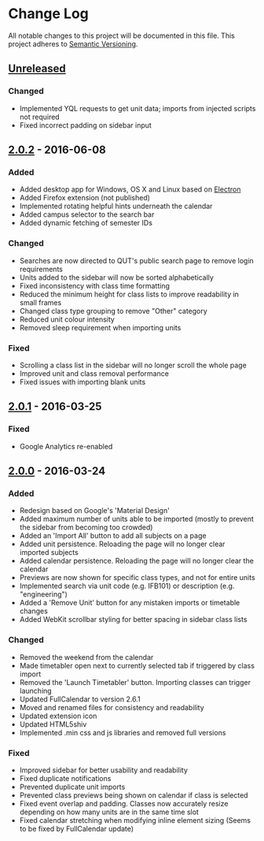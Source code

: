 # Change Log
All notable changes to this project will be documented in this file.
This project adheres to [Semantic Versioning](http://semver.org/).

## [Unreleased]
### Changed
- Implemented YQL requests to get unit data; imports from injected scripts not required
- Fixed incorrect padding on sidebar input

## [2.0.2] - 2016-06-08
### Added
- Added desktop app for Windows, OS X and Linux based on [Electron](http://electron.atom.io/)
- Added Firefox extension (not published)
- Implemented rotating helpful hints underneath the calendar
- Added campus selector to the search bar
- Added dynamic fetching of semester IDs

### Changed
- Searches are now directed to QUT's public search page to remove login requirements
- Units added to the sidebar will now be sorted alphabetically
- Fixed inconsistency with class time formatting
- Reduced the minimum height for class lists to improve readability in small frames
- Changed class type grouping to remove "Other" category
- Reduced unit colour intensity
- Removed sleep requirement when importing units

### Fixed
- Scrolling a class list in the sidebar will no longer scroll the whole page
- Improved unit and class removal performance
- Fixed issues with importing blank units

## [2.0.1] - 2016-03-25
### Fixed
- Google Analytics re-enabled

## [2.0.0] - 2016-03-24
### Added
- Redesign based on Google's 'Material Design'
- Added maximum number of units able to be imported (mostly to prevent the sidebar from becoming too crowded)
- Added an 'Import All' button to add all subjects on a page
- Added unit persistence. Reloading the page will no longer clear imported subjects
- Added calendar persistence. Reloading the page will no longer clear the calendar
- Previews are now shown for specific class types, and not for entire units
- Implemented search via unit code (e.g. IFB101) or description (e.g. "engineering")
- Added a 'Remove Unit' button for any mistaken imports or timetable changes
- Added WebKit scrollbar styling for better spacing in sidebar class lists

### Changed
- Removed the weekend from the calendar
- Made timetabler open next to currently selected tab if triggered by class import
- Removed the 'Launch Timetabler' button. Importing classes can trigger launching
- Updated FullCalendar to version 2.6.1
- Moved and renamed files for consistency and readability
- Updated extension icon
- Updated HTML5shiv
- Implemented .min css and js libraries and removed full versions

### Fixed
- Improved sidebar for better usability and readability
- Fixed duplicate notifications
- Prevented duplicate unit imports
- Prevented class previews being shown on calendar if class is selected
- Fixed event overlap and padding. Classes now accurately resize depending on how many units are in the same time slot
- Fixed calendar stretching when modifying inline element sizing (Seems to be fixed by FullCalendar update)

[Unreleased]: https://github.com/benmag/Timetable/compare/2.0.2
[2.0.2]: https://github.com/benmag/Timetable/compare/2.0.1...2.0.2
[2.0.1]: https://github.com/benmag/Timetable/compare/2.0.0...2.0.1
[2.0.0]: https://github.com/benmag/Timetable/compare/1.1.1...2.0.0
